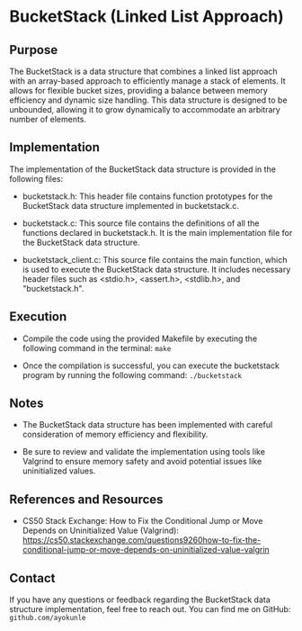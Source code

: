 # BucketStack (Linked List Approach)


## Purpose

The BucketStack is a data structure that combines a linked list approach with an array-based approach to efficiently manage a stack of elements. It allows for flexible bucket sizes, providing a balance between memory efficiency and dynamic size handling. This data structure is designed to be unbounded, allowing it to grow dynamically to accommodate an arbitrary number of elements.


## Implementation

The implementation of the BucketStack data structure is provided in the following files:

- bucketstack.h: This header file contains function prototypes for the BucketStack data structure implemented in bucketstack.c.

- bucketstack.c: This source file contains the definitions of all the functions declared in bucketstack.h. It is the main implementation file for the BucketStack data structure.

- bucketstack_client.c: This source file contains the main function, which is used to execute the BucketStack data structure. It includes necessary header files such as <stdio.h>, <assert.h>, <stdlib.h>, and "bucketstack.h".


## Execution

- Compile the code using the provided Makefile by executing the following command in the terminal:
`make`

- Once the compilation is successful, you can execute the bucketstack program by running the following command:
`./bucketstack`


## Notes

- The BucketStack data structure has been implemented with careful consideration of memory efficiency and flexibility.

- Be sure to review and validate the implementation using tools like Valgrind to ensure memory safety and avoid potential issues like uninitialized values.


## References and Resources 

- CS50 Stack Exchange: How to Fix the Conditional Jump or Move Depends on Uninitialized Value (Valgrind): https://cs50.stackexchange.com/questions9260how-to-fix-the-conditional-jump-or-move-depends-on-uninitialized-value-valgrin


## Contact 

If you have any questions or feedback regarding the BucketStack data structure implementation, feel free to reach out. You can find me on GitHub: `github.com/ayokunle`

